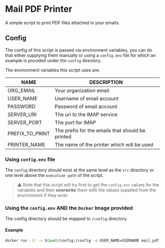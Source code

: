 # Mail PDF Printer

A simple script to print PDF files attached in your emails.

## Config

The config of this script is passed via environment variables, you can do that either supplying them manually or using
a `config.env` file for which an example is provided under the `config` directory.

The environment variables this script uses are:

| NAME            | DESCRIPTION                                      |
| --------------- | ------------------------------------------------ |
| ORG_EMAIL       | Your organization email                          |
| USER_NAME       | Username of email account                        |
| PASSWORD        | Password of email account                        |
| SERVER_URI      | The uri to the IMAP service                      |
| SERVER_PORT     | The port for IMAP                                |
| PREFIX_TO_PRINT | The prefix for the emails that should be printed |
| PRINTER_NAME    | The name of the printer which will be used       |

### Using `config.env` file

The `config` directory should exist at the same level as the `src` directory or one level above the `execution path` of
the script.

> :warning: Note that this script will try first to get the `config.env` values for the variables and then **overwrite** them with the values supplied from the environment if they exist.

### Using the `config.env` AND the `Docker` Image provided

The config directory should be mapped to `/config` directory.

#### Example

```bash
docker run -it -v $(pwd)/config:/config -e USER_NAME=USERNAME mail_pdf_printer
```
